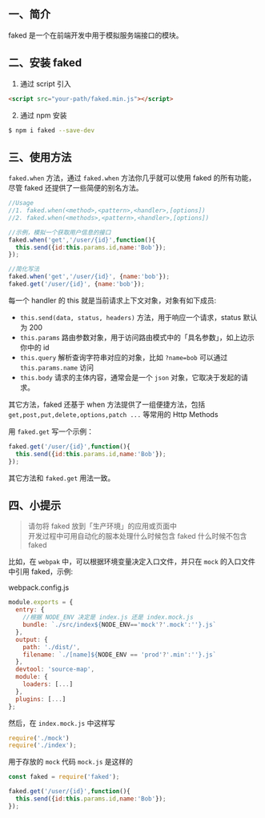 ## 一、简介
faked 是一个在前端开发中用于模拟服务端接口的模块。

## 二、安装 faked

1. 通过 script 引入
```html
<script src="your-path/faked.min.js"></script>
```

2. 通过 npm 安装
```sh
$ npm i faked --save-dev
```

## 三、使用方法

`faked.when` 方法，通过 `faked.when` 方法你几乎就可以使用 faked 的所有功能，尽管 faked 还提供了一些简便的别名方法。
```js
//Usage
//1. faked.when(<method>,<pattern>,<handler>,[options])
//2. faked.when(<methods>,<pattern>,<handler>,[options])

//示例，模拟一个获取用户信息的接口
faked.when('get','/user/{id}',function(){
  this.send({id:this.params.id,name:'Bob'});
});

//简化写法
faked.when('get','/user/{id}', {name:'bob'});
faked.get('/user/{id}', {name:'bob'});

```
每一个 handler 的 this 就是当前请求上下文对象，对象有如下成员:
- `this.send(data, status, headers)` 方法，用于响应一个请求，status 默认为 200
- `this.params` 路由参数对象，用于访问路由模式中的「具名参数」，如上边示你中的 id
- `this.query` 解析查询字符串对应的对象，比如 `?name=bob` 可以通过 `this.params.name` 访问
- `this.body` 请求的主体内容，通常会是一个 `json` 对象，它取决于发起的请求。

其它方法，faked 还基于 when 方法提供了一组便捷方法，包括
`get,post,put,delete,options,patch ...` 等常用的 Http Methods

用 `faked.get` 写一个示例：

```js
faked.get('/user/{id}',function(){
  this.send({id:this.params.id,name:'Bob'});
});
```
其它方法和 `faked.get` 用法一致。

## 四、小提示

> 请勿将 faked 放到「生产环境」的应用或页面中  
> 开发过程中可用自动化的服本处理什么时候包含 faked 什么时候不包含 faked

比如，在 `webpak` 中，可以根据环境变量决定入口文件，并只在 `mock` 的入口文件中引用 faked，示例:

webpack.config.js
```js
module.exports = {
  entry: {
    //根据 NODE_ENV 决定是 index.js 还是 index.mock.js
    bundle: `./src/index${NODE_ENV=='mock'?'.mock':''}.js`
  },
  output: {
    path: './dist/',
    filename: `./[name]${NODE_ENV == 'prod'?'.min':''}.js`
  },
  devtool: 'source-map',
  module: {
    loaders: [...]
  },
  plugins: [...]
};
```

然后，在 `index.mock.js` 中这样写
```js
require('./mock')
require('./index');
```

用于存放的 `mock` 代码 `mock.js` 是这样的
```js
const faked = require('faked');

faked.get('/user/{id}',function(){
  this.send({id:this.params.id,name:'Bob'});
});
```